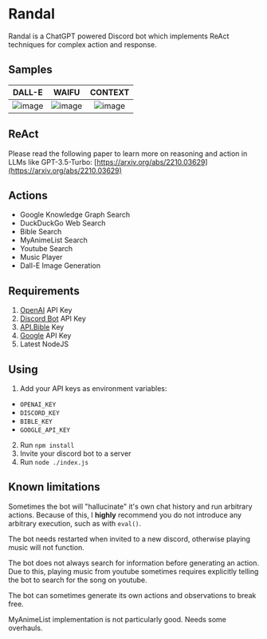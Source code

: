 # Randal
Randal is a ChatGPT powered Discord bot which implements ReAct techniques for complex action and response.

## Samples

DALL-E | WAIFU | CONTEXT 
:-----:|:-----:|:-------:
![image](https://user-images.githubusercontent.com/15372623/226472964-f6283f40-01bf-473d-bc9c-3ea2b634f2a4.png) | ![image](https://user-images.githubusercontent.com/15372623/227073663-2591d3e7-79a8-4b34-b322-1340eabbf0fe.png) | ![image](https://user-images.githubusercontent.com/15372623/227073697-7a6666c2-7f93-401c-bce9-f58ef4c2f180.png)

## ReAct
Please read the following paper to learn more on reasoning and action in LLMs like GPT-3.5-Turbo: [https://arxiv.org/abs/2210.03629](https://arxiv.org/abs/2210.03629)

## Actions
- Google Knowledge Graph Search
- DuckDuckGo Web Search
- Bible Search
- MyAnimeList Search
- Youtube Search
- Music Player
- Dall-E Image Generation

## Requirements
1. [OpenAI](https://platform.openai.com/) API Key
2. [Discord Bot](https://discord.com/developers/applications) API Key
3. [API.Bible](https://scripture.api.bible/) Key
4. [Google](https://console.cloud.google.com/) API Key
5. Latest NodeJS

## Using
1. Add your API keys as environment variables:
  - `OPENAI_KEY`
  - `DISCORD_KEY`
  - `BIBLE_KEY`
  - `GOOGLE_API_KEY`
  
2. Run `npm install`
3. Invite your discord bot to a server
4. Run `node ./index.js`

## Known limitations

Sometimes the bot will "hallucinate" it's own chat history and run arbitrary actions. 
Because of this, I **highly** recommend you do not introduce any arbitrary execution, 
such as with `eval()`. 

The bot needs restarted when invited to a new discord, otherwise playing music will not function.

The bot does not always search for information before generating an action. Due to this,
playing music from youtube sometimes requires explicitly telling the bot to search for
the song on youtube.

The bot can sometimes generate its own actions and observations to break free.

MyAnimeList implementation is not particularly good. Needs some overhauls.
